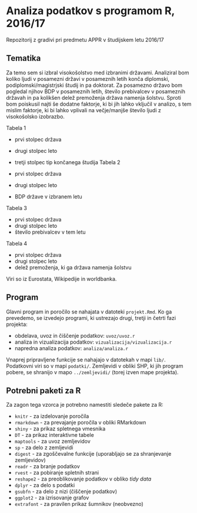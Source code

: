 # Analiza podatkov s programom R, 2016/17

Repozitorij z gradivi pri predmetu APPR v študijskem letu 2016/17

## Tematika

Za temo sem si izbral visokošolstvo med izbranimi državami. Analiziral bom koliko ljudi v posamezni državi v posameznih letih konča diplomski, podiplomski/magistrjski študij in pa doktorat. Za posamezno državo bom pogledal njihov BDP v posameznih letih, število prebivalcev v posameznih državah in pa kolikšen delež premoženja država namenja šolstvu. Sproti bom poiskusil najti še dodatne faktorje, ki bi jih lahko vključil v analizo, s tem mislim faktorje, ki bi lahko vplivali na večje/manjše število ljudi z visokošolsko izobrazbo. 

Tabela 1

* prvi stolpec država
* drugi stolpec leto
* tretji stolpec tip končanega študija
Tabela 2

* prvi stolpec država
* drugi stolpec leto
* BDP države v izbranem letu

Tabela 3 

* prvi stolpec država
* drugi stolpec leto 
* število prebivalcev v tem letu 

Tabela 4

* prvi stolpec država
* drugi stolpec leto
* delež premoženja, ki ga država namenja šolstvu

Viri so iz Eurostata, Wikipedije in worldbanka. 


## Program

Glavni program in poročilo se nahajata v datoteki `projekt.Rmd`. Ko ga prevedemo,
se izvedejo programi, ki ustrezajo drugi, tretji in četrti fazi projekta:

* obdelava, uvoz in čiščenje podatkov: `uvoz/uvoz.r`
* analiza in vizualizacija podatkov: `vizualizacija/vizualizacija.r`
* napredna analiza podatkov: `analiza/analiza.r`

Vnaprej pripravljene funkcije se nahajajo v datotekah v mapi `lib/`. Podatkovni
viri so v mapi `podatki/`. Zemljevidi v obliki SHP, ki jih program pobere, se
shranijo v mapo `../zemljevidi/` (torej izven mape projekta).

## Potrebni paketi za R

Za zagon tega vzorca je potrebno namestiti sledeče pakete za R:

* `knitr` - za izdelovanje poročila
* `rmarkdown` - za prevajanje poročila v obliki RMarkdown
* `shiny` - za prikaz spletnega vmesnika
* `DT` - za prikaz interaktivne tabele
* `maptools` - za uvoz zemljevidov
* `sp` - za delo z zemljevidi
* `digest` - za zgoščevalne funkcije (uporabljajo se za shranjevanje zemljevidov)
* `readr` - za branje podatkov
* `rvest` - za pobiranje spletnih strani
* `reshape2` - za preoblikovanje podatkov v obliko *tidy data*
* `dplyr` - za delo s podatki
* `gsubfn` - za delo z nizi (čiščenje podatkov)
* `ggplot2` - za izrisovanje grafov
* `extrafont` - za pravilen prikaz šumnikov (neobvezno)
